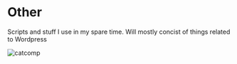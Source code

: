 # Other
Scripts and stuff I use in my spare time. Will mostly concist of things related to Wordpress

![catcomp](https://i.giphy.com/media/VbnUQpnihPSIgIXuZv/giphy.gif)
